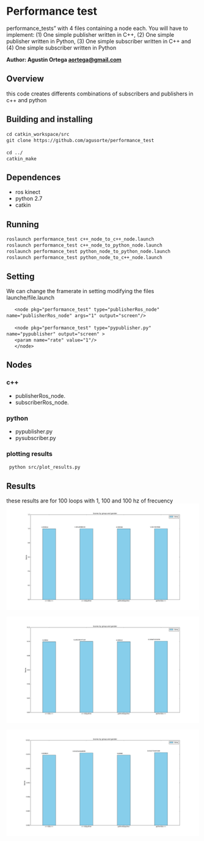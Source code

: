 # Performance test
performance_tests” with 4 files containing a
node each. You will have to implement: (1) One simple publisher written in C++, (2) One
simple publisher written in Python, (3) One simple subscriber written in C++ and (4) One
simple subscriber written in Python

**Author: Agustin Ortega aortega@gmail.com**


## Overview
this code creates differents combinations of subscribers and publishers in c++ and python

## Building and installing

    cd catkin_workspace/src
    git clone https://github.com/agusorte/performance_test

    cd ../
    catkin_make


## Dependences
- ros kinect
- python 2.7
- catkin


## Running
    roslaunch performance_test c++_node_to_c++_node.launch
    roslaunch performance_test c++_node_to_python_node.launch
    roslaunch performance_test python_node_to_python_node.launch
    roslaunch performance_test python_node_to_c++_node.launch

## Setting

We can change the framerate in setting modifying the files launche/file.launch
     
     
       <node pkg="performance_test" type="publisherRos_node" name="publisherRos_node" args="1" output="screen"/>

       <node pkg="performance_test" type="pypublisher.py" name="pypublisher" output="screen" >
       <param name="rate" value="1"/>
       </node>



## Nodes

### c++
- publisherRos_node.
- subscriberRos_node.
### python
- pypublisher.py
- pysubscriber.py

### plotting results
     python src/plot_results.py

## Results
these results are for 100 loops with 1, 100 and 100 hz of frecuency
![results](test/rate1.0.png)

![results](test/rate10.png)

![results](test/rate100.png)
